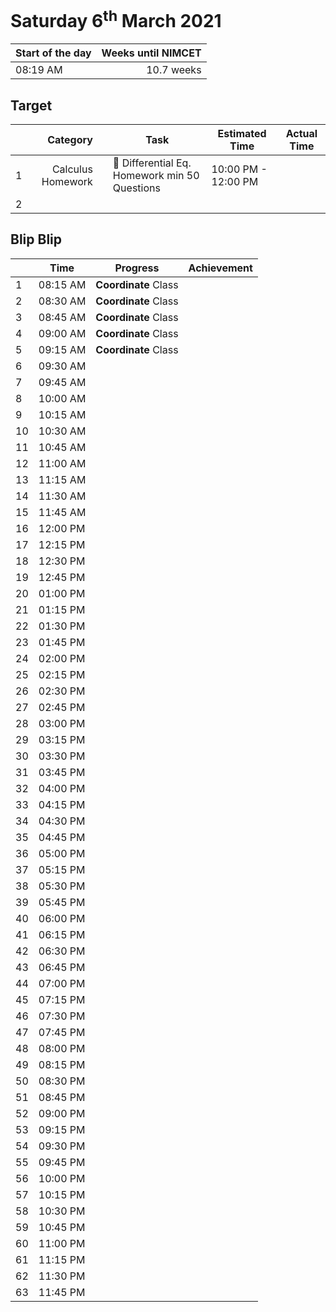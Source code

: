 # Saturday 6<sup>th</sup> March 2021

| Start of the day | Weeks until NIMCET |
| ---------------- | -----------------: |
| 08:19 AM | 10.7 weeks |

## Target
|  |Category|      |Task| Estimated Time | Actual Time |
| - | -: | - | - | - | - |
| 1 |  Calculus Homework  |    |  📒 Differential Eq. Homework min 50 Questions  |  10:00 PM - 12:00 PM  |    |
| 2 |    |    |    |    |    |


## Blip Blip

| |Time|Progress| Achievement   |
| - | - | - | - |
| 1 | 08:15 AM | **Coordinate** Class | |
| 2 | 08:30 AM | **Coordinate** Class | |
| 3 | 08:45 AM | **Coordinate** Class | |
| 4 | 09:00 AM | **Coordinate** Class | |
| 5 | 09:15 AM | **Coordinate** Class | |
| 6 | 09:30 AM | | |
| 7 | 09:45 AM | | |
| 8 | 10:00 AM | | |
| 9 | 10:15 AM | | |
| 10 | 10:30 AM | | |
| 11 | 10:45 AM | | |
| 12 | 11:00 AM | | |
| 13 | 11:15 AM | | |
| 14 | 11:30 AM | | |
| 15 | 11:45 AM | | |
| 16 | 12:00 PM | | |
| 17 | 12:15 PM | | |
| 18 | 12:30 PM | | |
| 19 | 12:45 PM | | |
| 20 | 01:00 PM | | |
| 21 | 01:15 PM | | |
| 22 | 01:30 PM | | |
| 23 | 01:45 PM | | |
| 24 | 02:00 PM | | |
| 25 | 02:15 PM | | |
| 26 | 02:30 PM | | |
| 27 | 02:45 PM | | |
| 28 | 03:00 PM | | |
| 29 | 03:15 PM | | |
| 30 | 03:30 PM | | |
| 31 | 03:45 PM | | |
| 32 | 04:00 PM | | |
| 33 | 04:15 PM | | |
| 34 | 04:30 PM | | |
| 35 | 04:45 PM | | |
| 36 | 05:00 PM | | |
| 37 | 05:15 PM | | |
| 38 | 05:30 PM | | |
| 39 | 05:45 PM | | |
| 40 | 06:00 PM | | |
| 41 | 06:15 PM | | |
| 42 | 06:30 PM | | |
| 43 | 06:45 PM | | |
| 44 | 07:00 PM | | |
| 45 | 07:15 PM | | |
| 46 | 07:30 PM | | |
| 47 | 07:45 PM | | |
| 48 | 08:00 PM | | |
| 49 | 08:15 PM | | |
| 50 | 08:30 PM | | |
| 51 | 08:45 PM | | |
| 52 | 09:00 PM | | |
| 53 | 09:15 PM | | |
| 54 | 09:30 PM | | |
| 55 | 09:45 PM | | |
| 56 | 10:00 PM | | |
| 57 | 10:15 PM | | |
| 58 | 10:30 PM | | |
| 59 | 10:45 PM | | |
| 60 | 11:00 PM | | |
| 61 | 11:15 PM | | |
| 62 | 11:30 PM | | |
| 63 | 11:45 PM | | |

